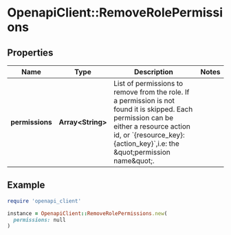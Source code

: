 # OpenapiClient::RemoveRolePermissions

## Properties

| Name | Type | Description | Notes |
| ---- | ---- | ----------- | ----- |
| **permissions** | **Array&lt;String&gt;** | List of permissions to remove from the role. If a permission is not found it is skipped. Each permission can be either a resource action id, or &#x60;{resource_key}:{action_key}&#x60;,i.e: the \&quot;permission name\&quot;. |  |

## Example

```ruby
require 'openapi_client'

instance = OpenapiClient::RemoveRolePermissions.new(
  permissions: null
)
```


